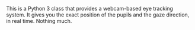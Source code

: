 This is a Python 3 class that provides a webcam-based eye tracking system. It gives you the exact position of the pupils and the gaze direction, in real time. 
Nothing much.
